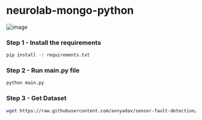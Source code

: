 # neurolab-mongo-python

![image](https://user-images.githubusercontent.com/57321948/196933065-4b16c235-f3b9-4391-9cfe-4affcec87c35.png)

### Step 1 - Install the requirements

```bash
pip install -r requirements.txt
```

### Step 2 - Run main.py file

```bash
python main.py
```
### Step 3 - Get Dataset

```bash
wget https://raw.githubusercontent.com/avnyadav/sensor-fault-detection/main/aps_failure_training_set1.csv
```